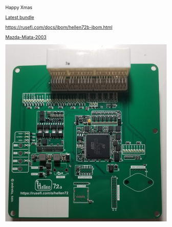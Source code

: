 Happy Xmas

[Latest bundle](https://rusefi.com/build_server/rusefi_bundle_hellen72.zip)

https://rusefi.com/docs/ibom/hellen72b-ibom.html


[Mazda-Miata-2003](Mazda-Miata-2003)

![x](Hardware/Hellen/hellen72a.jpg)